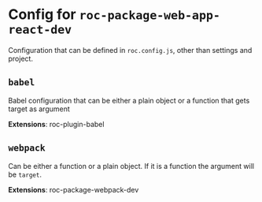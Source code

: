 # Config for `roc-package-web-app-react-dev`

Configuration that can be defined in `roc.config.js`, other than settings and project.

## `babel`
Babel configuration that can be either a plain object or a function that gets target as argument

__Extensions__: roc-plugin-babel

## `webpack`
Can be either a function or a plain object. If it is a function the argument will be `target`.

__Extensions__: roc-package-webpack-dev

